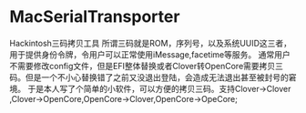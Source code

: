 # MacSerialTransporter
Hackintosh三码拷贝工具 所谓三码就是ROM，序列号，以及系统UUID这三者，用于提供身份令牌，令用户可以正常使用iMessage,facetime等服务。  通常用户不需要修改config文件，但是EFI整体替换或者Clover转OpenCore需要拷贝三码。但是一个不小心替换错了之前又没退出登陆，会造成无法退出甚至被封号的窘境。  于是本人写了个简单的小软件，可以方便的拷贝三码。支持Clover->Clover ,Clover->OpenCore,OpenCore->Clover,OpenCore->OpeCore;

